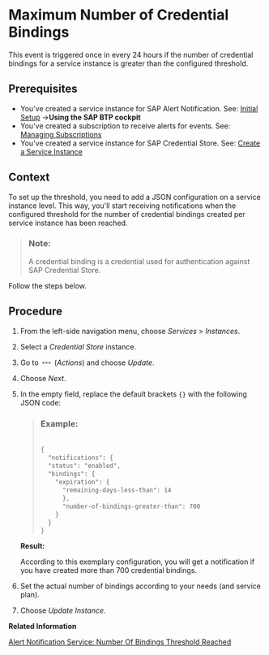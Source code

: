 <!-- loioff7dd6a230404df198f4fe22e1896618 -->

# Maximum Number of Credential Bindings

This event is triggered once in every 24 hours if the number of credential bindings for a service instance is greater than the configured threshold.



<a name="loioff7dd6a230404df198f4fe22e1896618__prereq_i33_sgm_byb"/>

## Prerequisites

-   You've created a service instance for SAP Alert Notification. See: [Initial Setup](https://help.sap.com/docs/alert-notification/sap-alert-notification-for-sap-btp/initial-setup?version=Cloud) →**Using the SAP BTP cockpit**
-   You've created a subscription to receive alerts for events. See: [Managing Subscriptions](https://help.sap.com/docs/alert-notification/sap-alert-notification-for-sap-btp/managing-subscriptions?version=Cloud)
-   You've created a service instance for SAP Credential Store. See: [Create a Service Instance](create-a-service-instance-dc5f087.md)




## Context

To set up the threshold, you need to add a JSON configuration on a service instance level. This way, you'll start receiving notifications when the configured threshold for the number of credential bindings created per service instance has been reached.

> ### Note:  
> A credential binding is a credential used for authentication against SAP Credential Store.

Follow the steps below.



## Procedure

1.  From the left-side navigation menu, choose *Services* \> *Instances*.

2.  Select a *Credential Store* instance.

3.  Go to ![](images/Actions_62e6f79.png) \(*Actions*\) and choose *Update*.

4.  Choose *Next*.

5.  In the empty field, replace the default brackets `{}` with the following JSON code:

    > ### Example:  
    > ```
    > 
    > {
    > 	"notifications": {
    > 	"status": "enabled",
    > 	"bindings": {
    > 	  "expiration": {
    > 		"remaining-days-less-than": 14
    >       },
    >       "number-of-bindings-greater-than": 700
    >     }
    >   }
    > }
    > 
    > ```

    **Result:**

    According to this exemplary configuration, you will get a notification if you have created more than 700 credential bindings.

6.  Set the actual number of bindings according to your needs \(and service plan\).

7.  Choose *Update Instance*.


**Related Information**  


[Alert Notification Service: Number Of Bindings Threshold Reached](https://help.sap.com/docs/alert-notification/sap-alert-notification-for-sap-btp/number-of-bindings-threshold-reached)


